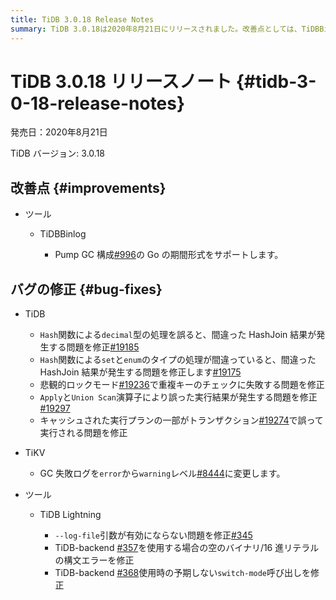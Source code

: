 ```yaml
---
title: TiDB 3.0.18 Release Notes
summary: TiDB 3.0.18は2020年8月21日にリリースされました。改善点としては、TiDBBinlogのPump GC構成のGoの期間形式をサポートします。バグの修正としては、Hash関数によるdecimal型の処理やsetとenumのタイプの処理が間違っていると、間違った結果が発生する問題を修正しました。また、TiKVではGC失敗ログをerrorからwarningレベルに変更しました。TiDB Lightningに関してもいくつかの問題を修正しました。
---
```


# TiDB 3.0.18 リリースノート {#tidb-3-0-18-release-notes}

発売日：2020年8月21日

TiDB バージョン: 3.0.18

## 改善点 {#improvements}

-   ツール

    -   TiDBBinlog

        -   Pump GC 構成[#996](https://github.com/pingcap/tidb-binlog/pull/996)の Go の期間形式をサポートします。

## バグの修正 {#bug-fixes}

-   TiDB

    -   `Hash`関数による`decimal`型の処理を誤ると、間違った HashJoin 結果が発生する問題を修正[#19185](https://github.com/pingcap/tidb/pull/19185)
    -   `Hash`関数による`set`と`enum`のタイプの処理が間違っていると、間違った HashJoin 結果が発生する問題を修正します[#19175](https://github.com/pingcap/tidb/pull/19175)
    -   悲観的ロックモード[#19236](https://github.com/pingcap/tidb/pull/19236)で重複キーのチェックに失敗する問題を修正
    -   `Apply`と`Union Scan`演算子により誤った実行結果が発生する問題を修正[#19297](https://github.com/pingcap/tidb/pull/19297)
    -   キャッシュされた実行プランの一部がトランザクション[#19274](https://github.com/pingcap/tidb/pull/19274)で誤って実行される問題を修正

-   TiKV

    -   GC 失敗ログを`error`から`warning`レベル[#8444](https://github.com/tikv/tikv/pull/8444)に変更します。

-   ツール

    -   TiDB Lightning

        -   `--log-file`引数が有効にならない問題を修正[#345](https://github.com/pingcap/tidb-lightning/pull/345)
        -   TiDB-backend [#357](https://github.com/pingcap/tidb-lightning/pull/357)を使用する場合の空のバイナリ/16 進リテラルの構文エラーを修正
        -   TiDB-backend [#368](https://github.com/pingcap/tidb-lightning/pull/368)使用時の予期しない`switch-mode`呼び出しを修正
